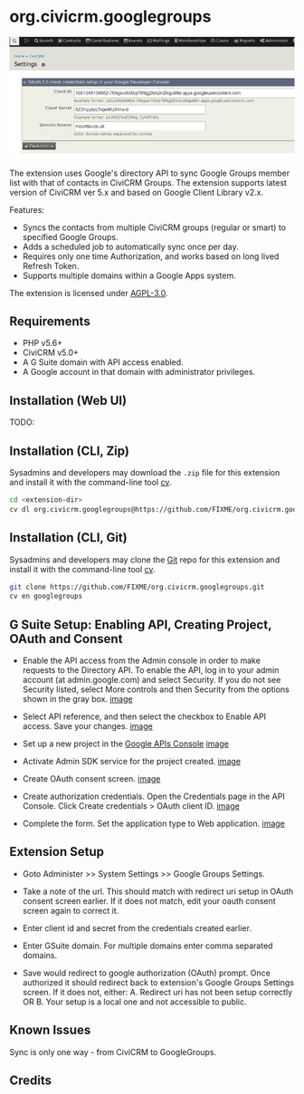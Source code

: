# org.civicrm.googlegroups

![Screenshot](/images/extension.png)

The extension uses Google's directory API to sync Google Groups member list with that of contacts in CiviCRM Groups.
The extension supports latest version of CiviCRM ver 5.x and based on Google Client Library v2.x.

Features:
* Syncs the contacts from multiple CiviCRM groups (regular or smart) to specified Google Groups.
* Adds a scheduled job to automatically sync once per day.
* Requires only one time Authorization, and works based on long lived Refresh Token.
* Supports multiple domains within a Google Apps system.

The extension is licensed under [AGPL-3.0](LICENSE.txt).

## Requirements

* PHP v5.6+
* CiviCRM v5.0+
* A G Suite domain with API access enabled.
* A Google account in that domain with administrator privileges.

## Installation (Web UI)

TODO:

## Installation (CLI, Zip)

Sysadmins and developers may download the `.zip` file for this extension and
install it with the command-line tool [cv](https://github.com/civicrm/cv).

```bash
cd <extension-dir>
cv dl org.civicrm.googlegroups@https://github.com/FIXME/org.civicrm.googlegroups/archive/master.zip
```

## Installation (CLI, Git)

Sysadmins and developers may clone the [Git](https://en.wikipedia.org/wiki/Git) repo for this extension and
install it with the command-line tool [cv](https://github.com/civicrm/cv).

```bash
git clone https://github.com/FIXME/org.civicrm.googlegroups.git
cv en googlegroups
```

## G Suite Setup: Enabling API, Creating Project, OAuth and Consent 

* Enable the API access from the Admin console in order to make requests to the Directory API. To enable the API, log in to your admin account (at admin.google.com) and select Security. If you do not see Security listed, select More controls and then Security from the options shown in the gray box. 
[image](/images/admin-console.png)

* Select API reference, and then select the checkbox to Enable API access. Save your changes.
[image](/images/enable-api.png)

* Set up a new project in the [Google APIs Console](https://code.google.com/apis/console) 
[image](/images/new-project.png)

* Activate Admin SDK service for the project created. 
[image](/images/activate-admin-sdk.png)

* Create OAuth consent screen.
[image](/images/oauth-consent.png)

* Create authorization credentials. Open the Credentials page in the API Console. Click Create credentials > OAuth client ID. 
[image](/images/create-credentials.png)

* Complete the form. Set the application type to Web application.
[image](/images/create-oauth-client-id.png)

## Extension Setup

* Goto Administer >> System Settings >> Google Groups Settings.

* Take a note of the url. This should match with redirect uri setup in OAuth consent screen earlier. If it does not match, edit your oauth consent screen again to correct it.

* Enter client id and secret from the credentials created earlier.

* Enter GSuite domain. For multiple domains enter comma separated domains.

* Save would redirect to google authorization (OAuth) prompt. Once authorized it should redirect back to extension's Google Groups Settings screen. If it does not, either: 
A. Redirect uri has not been setup correctly OR 
B. Your setup is a local one and not accessible to public.

## Known Issues

Sync is only one way - from CiviCRM to GoogleGroups.

## Credits
